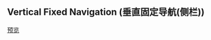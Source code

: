 ## Vertical Fixed Navigation (垂直固定导航(侧栏))

[预览](https://f2ex.github.io/Frontend-Library/packages/vertical-fixed-navigation/)

